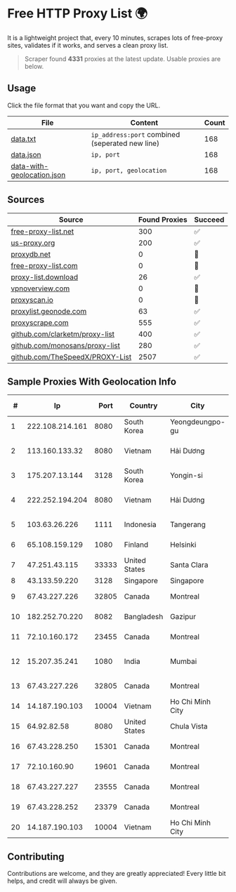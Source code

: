 
# Free HTTP Proxy List 🌍

It is a lightweight project that, every 10 minutes, scrapes lots of free-proxy sites, validates if it works, and serves a clean proxy list.


> Scraper found **4331** proxies at the latest update. Usable proxies are below.

## Usage

Click the file format that you want and copy the URL.


|File|Content|Count|
|----|-------|-----|
|[data.txt](https://raw.githubusercontent.com/themiralay/Proxy-List-World/master/data.txt)|`ip_address:port` combined (seperated new line)|168|
|[data.json](https://raw.githubusercontent.com/themiralay/Proxy-List-World/master/data.json)|`ip, port`|168|
|[data-with-geolocation.json](https://raw.githubusercontent.com/themiralay/Proxy-List-World/master/data-with-geolocation.json)|`ip, port, geolocation`|168|

## Sources

|Source|Found Proxies|Succeed|
|------|-------------|-------|
|[free-proxy-list.net](https://free-proxy-list.net)|300|✅|
|[us-proxy.org](https://www.us-proxy.org)|200|✅|
|[proxydb.net](http://proxydb.net)|0|🚫|
|[free-proxy-list.com](https://free-proxy-list.com/?page=&port=&type%5B%5D=http&type%5B%5D=https&up_time=0&search=Search)|0|🚫|
|[proxy-list.download](https://www.proxy-list.download/HTTP)|26|✅|
|[vpnoverview.com](https://vpnoverview.com/privacy/anonymous-browsing/free-proxy-servers)|0|🚫|
|[proxyscan.io](https://www.proxyscan.io)|0|🚫|
|[proxylist.geonode.com](https://proxylist.geonode.com/api/proxy-list?limit=300&page=1&sort_by=lastChecked&sort_type=desc&protocols=http,https)|63|✅|
|[proxyscrape.com](https://api.proxyscrape.com/v2/?request=displayproxies&protocol=http&timeout=10000&country=all&ssl=all&anonymity=all)|555|✅|
|[github.com/clarketm/proxy-list](https://raw.githubusercontent.com/clarketm/proxy-list/master/proxy-list-raw.txt)|400|✅|
|[github.com/monosans/proxy-list](https://raw.githubusercontent.com/monosans/proxy-list/main/proxies/http.txt)|280|✅|
|[github.com/TheSpeedX/PROXY-List](https://raw.githubusercontent.com/TheSpeedX/PROXY-List/master/http.txt)|2507|✅|


## Sample Proxies With Geolocation Info

|#|Ip|Port|Country|City|Internet Service Provider|
|-|--|----|-------|----|-------------------------|
|1|222.108.214.161|8080|South Korea|Yeongdeungpo-gu|Korea Telecom|
|2|113.160.133.32|8080|Vietnam|Hải Dương|VietNam Post and Telecom Corporation|
|3|175.207.13.144|3128|South Korea|Yongin-si|Korea Telecom|
|4|222.252.194.204|8080|Vietnam|Hải Dương|VietNam Post and Telecom Corporation|
|5|103.63.26.226|1111|Indonesia|Tangerang|PT Global Media Data Prima|
|6|65.108.159.129|1080|Finland|Helsinki|Hetzner Online GmbH|
|7|47.251.43.115|33333|United States|Santa Clara|Alibaba Cloud LLC|
|8|43.133.59.220|3128|Singapore|Singapore|Aceville Pte.ltd|
|9|67.43.227.226|32805|Canada|Montreal|GloboTech Communications|
|10|182.252.70.220|8082|Bangladesh|Gazipur|Agni Systems Limited|
|11|72.10.160.172|23455|Canada|Montreal|GloboTech Communications|
|12|15.207.35.241|1080|India|Mumbai|Amazon Technologies Inc.|
|13|67.43.227.226|32805|Canada|Montreal|GloboTech Communications|
|14|14.187.190.103|10004|Vietnam|Ho Chi Minh City|VNPT|
|15|64.92.82.58|8080|United States|Chula Vista|Momentum Telecom, Inc.|
|16|67.43.228.250|15301|Canada|Montreal|GloboTech Communications|
|17|72.10.160.90|19601|Canada|Montreal|GloboTech Communications|
|18|67.43.227.227|23555|Canada|Montreal|GloboTech Communications|
|19|67.43.228.252|23379|Canada|Montreal|GloboTech Communications|
|20|14.187.190.103|10004|Vietnam|Ho Chi Minh City|VNPT|



## Contributing

Contributions are welcome, and they are greatly appreciated! Every
little bit helps, and credit will always be given.


